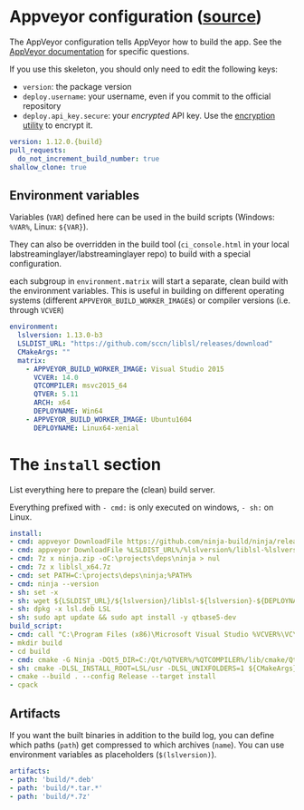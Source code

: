 # Appveyor configuration ([source](../appskeleton/appveyor.yml))
The AppVeyor configuration tells AppVeyor how to build the app.
See the [AppVeyor documentation](https://www.appveyor.com/docs/appveyor-yml/)
for specific questions.

If you use this skeleton, you should only need to edit the following keys:
- `version`: the package version
- `deploy.username`: your username, even if you commit to the official repository
- `deploy.api_key.secure`: your *encrypted* API key. Use the
  [encryption utility](https://ci.appveyor.com/tools/encrypt) to encrypt it.

``` yml
version: 1.12.0.{build}
pull_requests:
  do_not_increment_build_number: true
shallow_clone: true
```

## Environment variables

Variables (`VAR`) defined here can be used in the build scripts (Windows: `%VAR%`, Linux: `${VAR}`).

They can also be overridden in the build tool (`ci_console.html` in your local
labstreaminglayer/labstreaminglayer repo) to build with a special configuration.

each subgroup in `environment.matrix` will start a separate, clean build with the
environment variables. This is useful in building on different operating systems
(different `APPVEYOR_BUILD_WORKER_IMAGE`s) or compiler versions (i.e. through `VCVER`)

``` yml
environment:
  lslversion: 1.13.0-b3
  LSLDIST_URL: "https://github.com/sccn/liblsl/releases/download"
  CMakeArgs: ""
  matrix:
    - APPVEYOR_BUILD_WORKER_IMAGE: Visual Studio 2015
      VCVER: 14.0
      QTCOMPILER: msvc2015_64
      QTVER: 5.11
      ARCH: x64
      DEPLOYNAME: Win64
    - APPVEYOR_BUILD_WORKER_IMAGE: Ubuntu1604
      DEPLOYNAME: Linux64-xenial
```

# The `install` section

List everything here to prepare the (clean) build server.

Everything prefixed with `- cmd:` is only executed on windows,
`- sh:` on Linux.

``` yml
install:
- cmd: appveyor DownloadFile https://github.com/ninja-build/ninja/releases/download/v1.8.2/ninja-win.zip -FileName ninja.zip
- cmd: appveyor DownloadFile %LSLDIST_URL%/%lslversion%/liblsl-%lslversion%-Win64.7z -FileName liblsl_x64.7z
- cmd: 7z x ninja.zip -oC:\projects\deps\ninja > nul
- cmd: 7z x liblsl_x64.7z
- cmd: set PATH=C:\projects\deps\ninja;%PATH%
- cmd: ninja --version
- sh: set -x
- sh: wget ${LSLDIST_URL}/${lslversion}/liblsl-${lslversion}-${DEPLOYNAME}.deb -O lsl.deb
- sh: dpkg -x lsl.deb LSL
- sh: sudo apt update && sudo apt install -y qtbase5-dev
build_script:
- cmd: call "C:\Program Files (x86)\Microsoft Visual Studio %VCVER%\VC\vcvarsall.bat" %ARCH%
- mkdir build
- cd build
- cmd: cmake -G Ninja -DQt5_DIR=C:/Qt/%QTVER%/%QTCOMPILER%/lib/cmake/Qt5 -DBOOST_ROOT=C:/Libraries/boost_1_67_0 -DLSL_INSTALL_ROOT=LSL/ %CMakeArgs% ../
- sh: cmake -DLSL_INSTALL_ROOT=LSL/usr -DLSL_UNIXFOLDERS=1 ${CMakeArgs} ..
- cmake --build . --config Release --target install
- cpack
```

## Artifacts

If you want the built binaries in addition to the build log, you can define
which paths (`path`) get compressed to which archives (`name`). You can use
environment variables as placeholders (`$(lslversion)`).

``` yml
artifacts:
- path: 'build/*.deb'
- path: 'build/*.tar.*'
- path: 'build/*.7z'
